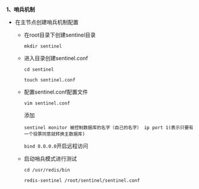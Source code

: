 **1、哨兵机制**

- 在主节点创建哨兵机制配置

  - 在root目录下创建sentinel目录

    ``mkdir sentinel``

  - 进入目录创建sentinel.conf

    ``cd sentinel``

    ``touch sentinel.conf``

  - 配置sentinel.conf配置文件

    ``vim sentinel.conf``

    添加

    ``sentinel monitor 被控制数据库的名字（自己的名字） ip port 1(表示只要有一个投票同意就转换主数据库)``

    ``bind 0.0.0.0``开启远程访问

  - 启动哨兵模式进行测试

    ``cd /usr/redis/bin``

    ``redis-sentinel /root/sentinel/sentinel.conf``
  
    